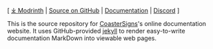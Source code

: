 [ [⤓ Modrinth](https://modrinth.com/plugin/coastersigns) | <!--[⤓ Spigot]() | -->[Source on GitHub](https://github.com/CoasterSigns/CoasterSigns) | [Documentation](https://coastersigns.github.io/) | [Discord](https://discord.gg/4433WMu5bj) ]

This is the source repository for [CoasterSigns](https://github.com/CoasterSigns)'s online documentation website. It uses GitHub-provided [jekyll](https://jekyllrb.com/) to render easy-to-write documentation MarkDown into viewable web pages.